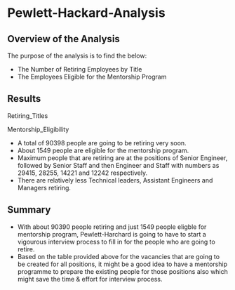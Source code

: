 # Pewlett-Hackard-Analysis
## **Overview of the Analysis**
The purpose of the analysis is to find the below:
* The Number of Retiring Employees by Title
* The Employees Eligible for the Mentorship Program

## **Results**

Retiring_Titles

Mentorship_Eligibility

* A total of 90398 people are going to be retiring very soon.
* About 1549 people are eligible for the mentorship program.
* Maximum people that are retiring are at the positions of Senior Engineer, followed by Senior Staff and then Engineer and Staff with numbers as 29415, 28255, 14221 and 12242 respectively. 
* There are relatively less Technical leaders, Assistant Engineers and Managers retiring.

##  **Summary**
* With about 90390 people retiring and just 1549 people eligble for mentorship program, Pewlett-Harchard is going to have to start a vigourous interview process to fill in for the people who are going to retire.
* Based on the table provided above for the vacancies that are going to be created for all positions, it might be a good idea to have a mentorship programme to prepare the existing people for those positions also which might save the time & effort for interview process.
